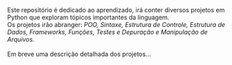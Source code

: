 Este repositório é dedicado ao aprendizado, irá conter diversos projetos em Python que exploram tópicos importantes da linguagem.
<br />
Os projetos irão abranger: *POO, Sintaxe, Estrutura de Controle, Estrutura de Dados, Frameworks, Funções, Testes e Depuração e Manipulação de Arquivos.*
<br />
<br />
Em breve uma descrição detalhada dos projetos...
